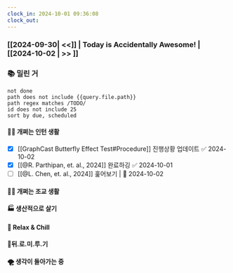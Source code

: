 ```yaml
---
clock_in: 2024-10-01 09:36:08
clock_out: 
---
```

### [[2024-09-30| <<]] | **Today is Accidentally Awesome!** | [[2024-10-02 | >> ]]

### 📚 밀린 거
```tasks
not done 
path does not include {{query.file.path}}
path regex matches /TODO/
id does not include 25
sort by due, scheduled
```

#### 🤦‍♂️ 개쩌는 인턴 생활
- [x] [[GraphCast Butterfly Effect Test#Procedure]] 진행상황 업데이트 ✅ 2024-10-02
- [x] [[@R. Parthipan, et. al., 2024]] 완료하깅 ✅ 2024-10-01
- [ ] [[@L. Chen, et. al., 2024]] 훑어보기 | 📅 2024-10-02 

#### 👨‍🏫 개쩌는 조교 생활



#### 🏭 생산적으로 살기

#### 🍻 Relax & Chill 



#### 💨뒤.로.미.루.기

#### 🌪 생각이 돌아가는 중